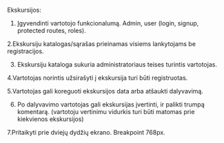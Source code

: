 Ekskursijos:

1. Įgyvendinti vartotojo funkcionalumą. Admin, user (login, signup, protected routes, roles).
   
2.Ekskursiju katalogas/sąrašas prieinamas visiems lankytojams be registracijos.

3. Ekskursiju kataloga sukuria administratoriaus teises turintis vartotojas.
   
4.Vartotojas norintis užsirašyti į ekskursija turi būti registruotas.

5.Vartotojas gali koreguoti ekskursijos data arba atšaukti dalyvavimą.

6. Po dalyvavimo vartotojas gali ekskursijas įvertinti, ir palikti trumpą komentarą. (vartotoju vertinimu vidurkis turi būti matomas prie kiekvienos ekskursijos)

   
7.Pritaikyti prie dviejų dydžių ekrano. Breakpoint 768px.
